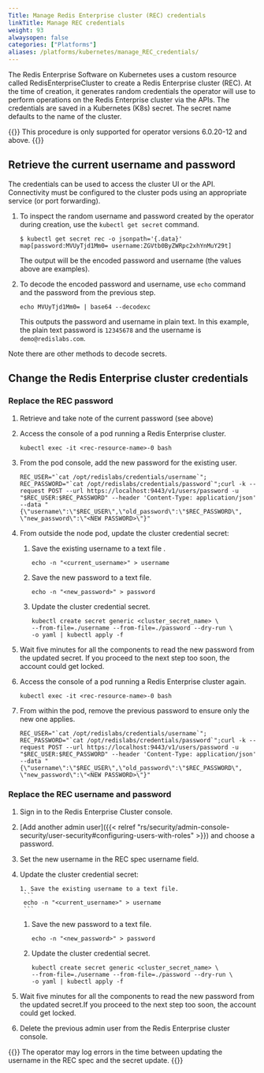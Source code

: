 ```yaml
---
Title: Manage Redis Enterprise cluster (REC) credentials
linkTitle: Manage REC credentials
weight: 93
alwaysopen: false
categories: ["Platforms"]
aliases: /platforms/kubernetes/manage_REC_credentials/
---
```

The Redis Enterprise Software on Kubernetes uses a custom resource called RedisEnterpriseCluster to create a Redis Enterprise cluster (REC). At the time of creation, it generates random credentials the operator will use to perform operations on the Redis Enterprise cluster via the APIs. The credentials are saved in a Kubernetes (K8s) secret. The secret name defaults to the name of the cluster.

{{<note>}}
This procedure is only supported for operator versions 6.0.20-12 and above.
{{</note>}}

## Retrieve the current username and password 

The credentials can be used to access the cluster UI or the API. Connectivity must be configured to the cluster pods using an appropriate service (or port forwarding).

1. To inspect the random username and password created by the operator during creation, use the `kubectl get secret` command.

    ```
    $ kubectl get secret rec -o jsonpath='{.data}'
    map[password:MVUyTjd1Mm0= username:ZGVtb0ByZWRpc2xhYnMuY29t]
    ```

    The output will be the encoded password and username (the values above are examples).

1. To decode the encoded password and username, use `echo` command and the password from the previous step.

    ```
    echo MVUyTjd1Mm0= | base64 --decodexc
    ```

    This outputs the password and username in plain text. In this example, the plain text password is `12345678` and the username is `demo@redislabs.com`.

Note there are other methods to decode secrets.

## Change the Redis Enterprise cluster credentials

### Replace the REC password

1. Retrieve and take note of the current password (see above)
1. Access the console of a pod running a Redis Enterprise cluster.

    ```
    kubectl exec -it <rec-resource-name>-0 bash
    ```

1. From the pod console, add the new password for the existing user.
    ```
    REC_USER="`cat /opt/redislabs/credentials/username`"; REC_PASSWORD="`cat /opt/redislabs/credentials/password`";curl -k --request POST --url https://localhost:9443/v1/users/password -u "$REC_USER:$REC_PASSWORD" --header 'Content-Type: application/json' --data "{\"username\":\"$REC_USER\",\"old_password\":\"$REC_PASSWORD\", \"new_password\":\"<NEW PASSWORD>\"}"
    ```

1. From outside the node pod, update the cluster credential secret:
    1. Save the existing username to a text file .
        ```
        echo -n "<current_username>" > username 
        ```

    1. Save the new password to a text file.
        ```
        echo -n "<new_password>" > password
        ```

    1. Update the cluster credential secret.
        ```
        kubectl create secret generic <cluster_secret_name> \
        --from-file=./username --from-file=./password --dry-run \
        -o yaml | kubectl apply -f 
        ```

1. Wait five minutes for all the components to read the new password from the updated secret. If you proceed to the next step too soon, the account could get locked.

1. Access the console of a pod running a Redis Enterprise cluster again.

    ```
    kubectl exec -it <rec-resource-name>-0 bash
    ```

 1. From within the pod, remove the previous password to ensure only the new one applies.
    ```
    REC_USER="`cat /opt/redislabs/credentials/username`"; REC_PASSWORD="`cat /opt/redislabs/credentials/password`";curl -k --request POST --url https://localhost:9443/v1/users/password -u "$REC_USER:$REC_PASSWORD" --header 'Content-Type: application/json' --data "{\"username\":\"$REC_USER\",\"old_password\":\"$REC_PASSWORD\", \"new_password\":\"<NEW PASSWORD>\"}"
    ```

### Replace the REC username and password

1. Sign in to the Redis Enterprise Cluster console.
1. [Add another admin user]({{< relref "rs/security/admin-console-security/user-security#configuring-users-with-roles" >}}) and choose a password.
1. Set the new username in the REC spec username field.
1. Update the cluster credential secret:

       1. Save the existing username to a text file.
        ```
        echo -n "<current_username>" > username
        ```

    1. Save the new password to a text file.
        ```
        echo -n "<new_password>" > password
        ```

    1. Update the cluster credential secret.
        ```
        kubectl create secret generic <cluster_secret_name> \
        --from-file=./username --from-file=./password --dry-run \
        -o yaml | kubectl apply -f 
        ```

1. Wait five minutes for all the components to read the new password from the updated secret.If you proceed to the next step too soon, the account could get locked.

1. Delete the previous admin user from the Redis Enterprise cluster console.

{{<note>}}
The operator may log errors in the time between updating the username in the REC spec and the secret update. 
{{</note>}}
